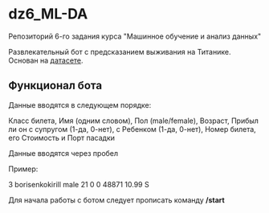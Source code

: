 # dz6_ML-DA
Репозиторий 6-го задания курса "Машинное обучение и анализ данных"

Развлекательный бот с предсказанием выживания на Титанике. Основан на [датасете](https://www.kaggle.com/competitions/titanic/data?select=test.csv).

## **Функционал бота**
Данные вводятся в следующем порядке:

 Класс билета, Имя (одним словом), Пол (male/female), Возраст, Прибыл ли он с супругом (1-да, 0-нет), с Ребенком (1-да, 0-нет), Номер билета, его Стоимость и Порт пасадки
 
Данные вводятся через пробел

Пример:

3 borisenkokirill male 21 0 0 48871 10.99 S

Для начала работы с ботом следует прописать команду **/start**

